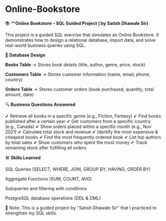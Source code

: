 # Online-Bookstore

📚 ****Online Bookstore – SQL Guided Project ( by Satish Dhawale Sir)**

This project is a guided SQL exercise that simulates an Online Bookstore.
It demonstrates how to design a relational database, import data, and solve real-world business queries using SQL.

📂 **Database Design**

**Books Table** → Stores book details (title, author, genre, price, stock)

**Customers Table** → Stores customer information (name, email, phone, country)

**Orders Table** → Stores customer orders (book purchased, quantity, total amount, date)

🔍 **Business Questions Answered**

✔ Retrieve all books in a specific genre (e.g., Fiction, Fantasy)
✔ Find books published after a certain year
✔ Get customers from a specific country (e.g., Canada)
✔ Show orders placed within a specific month (e.g., Nov 2021)
✔ Calculate total stock and revenue
✔ Identify the most expensive & cheapest books
✔ Find the most frequently ordered book
✔ List top authors by total sales
✔ Show customers who spent the most money
✔ Track remaining stock after fulfilling all orders

🛠 **Skills Learned**

SQL Queries (SELECT, WHERE, JOIN, GROUP BY, HAVING, ORDER BY)

Aggregate Functions (SUM, COUNT, AVG)

Subqueries and filtering with conditions

PostgreSQL database operations (DDL & DML)

📌 Note: This is a guided project by "Satish Dhawale Sir" that I practiced to strengthen my SQL skills.
